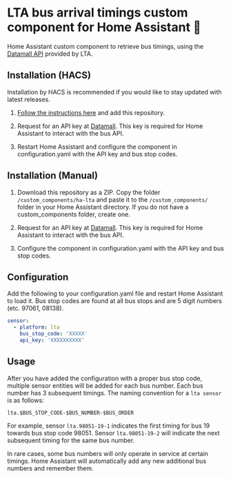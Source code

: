 # LTA bus arrival timings custom component for Home Assistant 🚌

Home Assistant custom component to retrieve bus timings, using the [Datamall API](https://datamall.lta.gov.sg/content/datamall/en.html) provided by LTA.

## Installation (HACS)

Installation by HACS is recommended if you would like to stay updated with latest releases.

1. [Follow the instructions here](https://hacs.xyz/docs/faq/custom_repositories) and add this repository.

2. Request for an API key at [Datamall](https://datamall.lta.gov.sg/content/datamall/en/request-for-api.html). This key is required for Home Assistant to interact with the bus API.

3. Restart Home Assistant and configure the component in configuration.yaml with the API key and bus stop codes.

## Installation (Manual)

1. Download this repository as a ZIP. Copy the folder `/custom_components/ha-lta` and paste it to the `/custom_components/` folder in your Home Assistant directory. If you do not have a custom_components folder, create one.

2. Request for an API key at [Datamall](https://datamall.lta.gov.sg/content/datamall/en/request-for-api.html). This key is required for Home Assistant to interact with the bus API.

3. Configure the component in configuration.yaml with the API key and bus stop codes.


## Configuration

Add the following to your configuration.yaml file and restart Home Assistant to load it. Bus stop codes are found at all bus stops and are 5 digit numbers (etc. 97061, 08138).

```yaml
sensor:
  - platform: lta
    bus_stop_code: 'XXXXX'
    api_key: 'XXXXXXXXXX'
```

## Usage

After you have added the configuration with a proper bus stop code, multiple sensor entities will be added for each bus number. Each bus number has 3 subsequent timings. The naming convention for a ```lta sensor``` is as follows:

```
lta.$BUS_STOP_CODE-$BUS_NUMBER-$BUS_ORDER
```

For example, sensor ```lta.98051-19-1``` indicates the first timing for bus 19 towards bus stop code 98051. Sensor ```lta.98051-19-2``` will indicate the next subsequent timing for the same bus number.

In rare cases, some bus numbers will only operate in service at certain timings. Home Assistant will automatically add any new additional bus numbers and remember them. 
